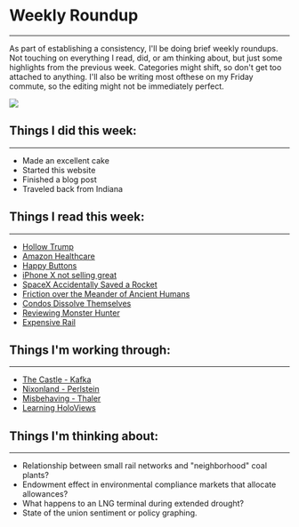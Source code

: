 # Weekly Roundup
------

As part of establishing a consistency, I'll be doing brief weekly roundups. Not touching on everything I read, did, or am thinking about, but just some highlights from the previous week. Categories might shift, so don't get too attached to anything. I'll also be writing most ofthese on my Friday commute, so the editing might not be immediately perfect.

![](https://farm5.staticflickr.com/4767/40008318902_48332e21e7_c.jpg)


## Things I did this week:
------
* Made an excellent cake
* Started this website
* Finished a blog post
* Traveled back from Indiana

## Things I read this week:
------
* [Hollow Trump](https://www.vox.com/2018/1/30/16950192/state-of-the-union-problems)
* [Amazon Healthcare](https://stratechery.com/2018/amazon-health/)
* [Happy Buttons](https://www.newyorker.com/magazine/2018/02/05/customer-satisfaction-at-the-push-of-a-button)
* [iPhone X not selling great](https://arstechnica.com/gadgets/2018/01/report-apple-making-fewer-iphone-xs-due-to-weak-demand/)
* [SpaceX Accidentally Saved a Rocket](https://arstechnica.com/science/2018/02/amazingly-spacex-fails-to-expend-its-rocket/)
* [Friction over the Meander of Ancient Humans](https://arstechnica.com/science/2018/01/new-discoveries-raise-critical-questions-for-out-of-africa-hypothesis/)
* [Condos Dissolve Themselves](https://ggwash.org/view/66349/the-huntington-club-redevelopment-is-a-hopeful-sign)
* [Reviewing Monster Hunter](https://waypoint.vice.com/en_us/article/8xvpw5/monster-hunter-world-review)
* [Expensive Rail](https://www.citylab.com/transportation/2018/01/why-its-so-expensive-to-build-urban-rail-in-the-us/551408/)  


## Things I'm working through:
------
* [The Castle - Kafka](http://amzn.to/2FFTfwF)
* [Nixonland - Perlstein](http://amzn.to/2Ey4V5b)
* [Misbehaving - Thaler](http://amzn.to/2GFsk5i)
* [Learning HoloViews](http://holoviews.org/)


## Things I'm thinking about:
------
* Relationship between small rail networks and "neighborhood" coal plants?
* Endowment effect in environmental compliance markets that allocate allowances?
* What happens to an LNG terminal during extended drought?
* State of the union sentiment or policy graphing.


